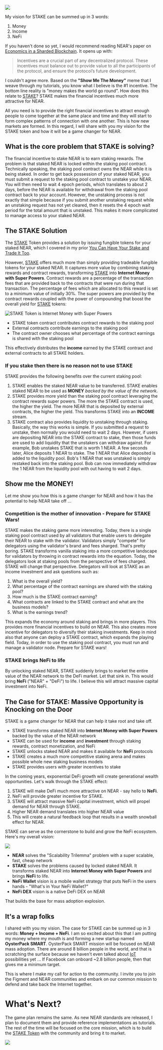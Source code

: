 ![](../../../../.gitbook/assets/oysterpack-stake-in-the-ground.jpg)

My vision for STAKE can be summed up in 3 words:

1. Money
2. Income
3. NeFi

If you haven't done so yet, I would recommend reading NEAR's paper on [Economics in a Sharded Blockchain](https://near.org/papers/economics-in-sharded-blockchain/). It opens up with:

> Incentives are a crucial part of any decentralized protocol. These incentives must balance out to provide value to all the participants of the protocol, and ensure the protocol’s future development.

I couldn't agree more. Based on the **"Show Me The Money"** meme that I weave through my tutorials, you know what I believe is the \#1 incentive. The bottom line reality is "money makes the world go round". How does this relate to [STAKE](https://github.com/oysterpack/oysterpack-near-stake-token)? STAKE makes the financial incentives much more attractive for NEAR.

All you need is to provide the right financial incentives to attract enough people to come together at the same place and time and they will start to form complex patterns of connection with one another. This is how new markets are formed. In this regard, I will share with you my vision for the STAKE token and how it will be a game changer for NEAR.

## What is the core problem that STAKE is solving?

The financial incentive to stake NEAR is to earn staking rewards. The problem is that staked NEAR is locked within the staking pool contract. Technically speaking, the staking pool contract owns the NEAR while it is being staked. In order to get back possession of your staked NEAR, you must submit a request to the staking pool contract to unstake your NEAR. You will then need to wait 4 epoch periods, which translates to about 2 days, before the NEAR is available for withdrawal from the staking pool contract back to your account. However, the unstaking process is not exactly that simple because if you submit another unstaking request while an unstaking request has not yet cleared, then it resets the 4 epoch wait period for the total amount that is unstaked. This makes it more complicated to manage access to your staked NEAR.

## The STAKE Solution

The [STAKE](https://github.com/oysterpack/oysterpack-near-stake-token) Token provides a solution by issuing fungible tokens for your staked NEAR, which I covered in my prior [You Can Have Your Stake and Trade It Too](https://learn.figment.io/network-documentation/near/tutorials/1-project_overview/3-stake-fungible-token).

However, [STAKE](https://github.com/oysterpack/oysterpack-near-stake-token) offers much more than simply providing tradeable fungible tokens for your staked NEAR. It captures more value by combining staking rewards and contract rewards, transforming [STAKE](https://github.com/oysterpack/oysterpack-near-stake-token) into **Internet Money with Super Powers**. Contract rewards are a percentage of the transaction fees that are provided back to the contracts that were run during that transaction. The percentage of fees which are allocated to this reward is set to a minimum value of initially 30%. The super powers are provided by the contract rewards coupled with the power of compounding that boost the overall yield for [STAKE](https://github.com/oysterpack/oysterpack-near-stake-token) tokens:

![STAKE Token is Internet Money with Super Powers](../../../../.gitbook/assets/oysterpack-near-stake-token-overview-1-.png)

* STAKE token contract contributes contract rewards to the staking pool
* External contracts contribute earnings to the staking pool
* The contract owner chooses what percentage of the contract earnings is shared with the staking pool

This effectively distributes the **income** earned by the STAKE contract and external contracts to all STAKE holders.

### If you stake then there is no reason not to use STAKE

STAKE provides the following benefits over the current staking pool:

1. STAKE enables the staked NEAR value to be transferred. STAKE enables staked NEAR to be used as **MONEY** _backed by the value of the network_.
2. STAKE provides more yield than the staking pool contract leveraging the contract rewards super powers. The more the STAKE contract is used, the higher the yield. The more NEAR that is deposited by external contracts, the higher the yield. This transforms STAKE into an **INCOME** stream.
3. STAKE contract also provides liquidity to unstaking through staking. Basically, the way this works is simple. If you submitted a request to unstake, then normally you would need to wait 2 days. However, if users are depositing NEAR into the STAKE contract to stake, then those funds are used to add liquidity that the unstakers can withdraw against. For example, Bob unstakes STAKE that is worth 1 NEAR. A few seconds later, Alice deposits 1 NEAR to stake. The 1 NEAR that Alice deposited is added to the liquidity pool. Bob's 1 NEAR that was unstaked is simply restaked back into the staking pool. Bob can now immediately withdraw the 1 NEAR from the liquidity pool with out having to wait 2 days. 

## Show me the MONEY!

Let me show you how this is a game changer for NEAR and how it has the potential to help NEAR take off ...

### Competition is the mother of innovation - Prepare for STAKE Wars!

STAKE makes the staking game more interesting. Today, there is a single staking pool contract used by all validators that enable users to delegate their NEAR to stake with the validator. Validators simply "compete" for delegators using the validator's brand and fees sharged. That's pretty boring. STAKE transforms vanilla staking into a more competitive landscape for validators by throwing in contract rewards into the equation. Today, the delegators look at staking pools from the perspective of fees charged. STAKE will change that perspective. Delegators will look at STAKE as an income investment and ask questions such as:

1. What is the overall yield?
2. What percentage of the contract earnings are shared with the staking pool?
3. How much is the STAKE contract earning?
4. What contracts are linked to the STAKE contract and what are the business models?
5. What is the earnings trend?

This expands the economy around staking and brings in more players. This provides more financial incentives to build on NEAR. This also creates more incentive for delegators to diversify their staking investments. Keep in mind also that anyone can deploy a STAKE contract, which expands the playing field. Today, in order to use the staking pool contract, you must run and manage a validator node. Prepare for STAKE wars!

### STAKE brings NeFi to life

By unlocking staked NEAR, STAKE suddenly brings to market the entire value of the NEAR network to the DeFi market. Let that sink in. This would bring **NeFi** \("NEAR" + "DeFi"\) to life. I believe this will attract massive capital investment into NeFi.

## The Case for STAKE: Massive Opportunity is Knocking on the Door

STAKE is a game changer for NEAR that can help it take root and take off.

* STAKE transforms staked NEAR into **Internet Money with Super Powers** backed by the value of the NEAR network
* STAKE can be used for **income** and **investment** through staking rewards, contract monetization, and NeFi
* STAKE unlocks staked NEAR and makes it available for **NeFi** protocols
* STAKE creates a much more competitive staking arena and makes possible whole new staking business models
* STAKE provides users with greater incentives to stake

In the coming years, exponential DeFi growth will create generational wealth opportunities. Let's walk through the STAKE effect:

1. STAKE will make DeFi much more attractive on NEAR - say hello to **NeFi**. 
2. NeFi will provide greater incentive for STAKE. 
3. STAKE will attract massive NeFi capital investment, which will propel demand for NEAR through STAKE.
4. Higher NEAR demand translates into higher NEAR value
5. This will create a natural feedback loop that results in a wealth snowball effect for NEAR. 

STAKE can serve as the cornerstone to build and grow the NeFi ecosystem. Here's my overall vision:

![](../../../../.gitbook/assets/oysterpack-stake-vision.png)

* **NEAR** solves the "Scalability Trilemma" problem with a super scalable, fast, cheap network
* **STAKE** solves the problems caused by locked staked NEAR. It transforms staked NEAR into **Internet Money with Super Powers** and brings **NeFi** to life.
* **NeFi Wallet** vision is a mobile wallet strategy that puts NeFi in the users hands - "What's in Your NeFi Wallet?"
* **NeFi DEX** vision is a native DeFi DEX on NEAR

That builds the base for mass adoption explosion.

## It's a wrap folks

I shared with you my vision. The case for STAKE can be summed up in 3 words: **Money + Income + NeFi**. I am so excited about this that I am putting my money where my mouth is and forming a new startup named **OysterPack SMART**. OysterPack SMART mission will be focused on NEAR mass adoption. There are around 8 billion people in the world, and that is scratching the surface because we haven't even talked about [IoT](https://en.wikipedia.org/wiki/Internet_of_things) possibilities yet ... If Facebook can onboard ~2.8 billion people, then that gives me a minimum target.

This is where I make my call for action to the community. I invite you to join the Figment and NEAR communities and embark on our common mission to defend and take back the Internet together.

# What's Next?

The game plan remains the same. As new NEAR standards are released, I plan to document them and provide reference implementations as tutorials. The rest of the time will be focused on the core mission, which is to build the [STAKE Token](https://github.com/oysterpack/oysterpack-near-stake-token) with the community and bring it to market.

![](../../../../.gitbook/assets/oysterpack-team-holding-hands.jpeg)

